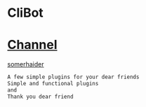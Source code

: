 # CliBot
# [Channel](https://telegram.me/Sourcesiran)
[somerhaider](https://telegram.me/Somerhaider)
```sh
A few simple plugins for your dear friends
Simple and functional plugins
and
Thank you dear friend
